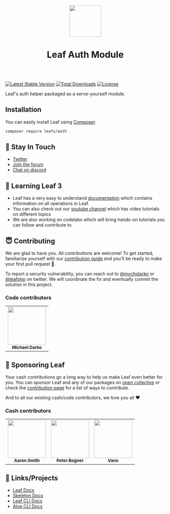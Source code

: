 <!-- markdownlint-disable no-inline-html -->
<p align="center">
  <br><br>
  <img src="https://leafphp.netlify.app/assets/img/leaf3-logo.png" height="100"/>
  <h1 align="center">Leaf Auth Module</h1>
  <br><br>
</p>

[![Latest Stable Version](https://poser.pugx.org/leafs/auth/v/stable)](https://packagist.org/packages/leafs/auth)
[![Total Downloads](https://poser.pugx.org/leafs/auth/downloads)](https://packagist.org/packages/leafs/auth)
[![License](https://poser.pugx.org/leafs/auth/license)](https://packagist.org/packages/leafs/auth)

Leaf's auth helper packaged as a serve-yourself module.

## Installation

You can easily install Leaf using [Composer](https://getcomposer.org/).

```bash
composer require leafs/auth
```

## 💬 Stay In Touch

- [Twitter](https://twitter.com/leafphp)
- [Join the forum](https://github.com/leafsphp/leaf/discussions/37)
- [Chat on discord](https://discord.com/invite/Pkrm9NJPE3)

## 📓 Learning Leaf 3

- Leaf has a very easy to understand [documentation](https://leafphp.dev) which contains information on all operations in Leaf.
- You can also check out our [youtube channel](https://www.youtube.com/channel/UCllE-GsYy10RkxBUK0HIffw) which has video tutorials on different topics
- We are also working on codelabs which will bring hands-on tutorials you can follow and contribute to.

## 😇 Contributing

We are glad to have you. All contributions are welcome! To get started, familiarize yourself with our [contribution guide](https://leafphp.dev/community/contributing.html) and you'll be ready to make your first pull request 🚀.

To report a security vulnerability, you can reach out to [@mychidarko](https://twitter.com/mychidarko) or [@leafphp](https://twitter.com/leafphp) on twitter. We will coordinate the fix and eventually commit the solution in this project.

### Code contributors

<table>
	<tr>
		<td align="center">
			<a href="https://github.com/mychidarko">
				<img src="https://avatars.githubusercontent.com/u/26604242?v=4" width="120px" alt=""/>
				<br />
				<sub>
					<b>Michael Darko</b>
				</sub>
			</a>
		</td>
	</tr>
</table>

## 🤩 Sponsoring Leaf

Your cash contributions go a long way to help us make Leaf even better for you. You can sponsor Leaf and any of our packages on [open collective](https://opencollective.com/leaf) or check the [contribution page](https://leafphp.dev/support/) for a list of ways to contribute.

And to all our existing cash/code contributors, we love you all ❤️

### Cash contributors

<table>
	<tr>
		<td align="center">
			<a href="https://opencollective.com/aaron-smith3">
				<img src="https://images.opencollective.com/aaron-smith3/08ee620/avatar/256.png" width="120px" alt=""/>
				<br />
				<sub><b>Aaron Smith</b></sub>
			</a>
		</td>
		<td align="center">
			<a href="https://opencollective.com/peter-bogner">
				<img src="https://images.opencollective.com/peter-bogner/avatar/256.png" width="120px" alt=""/>
				<br />
				<sub><b>Peter Bogner</b></sub>
			</a>
		</td>
		<td align="center">
			<a href="#">
				<img src="https://images.opencollective.com/guest-32634fda/avatar.png" width="120px" alt=""/>
				<br />
				<sub><b>Vano</b></sub>
			</a>
		</td>
	</tr>
</table>

## 🤯 Links/Projects

- [Leaf Docs](https://leafphp.dev)
- [Skeleton Docs](https://skeleton.leafphp.dev)
- [Leaf CLI Docs](https://cli.leafphp.dev)
- [Aloe CLI Docs](https://leafphp.dev/aloe-cli/)
